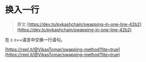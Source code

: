 # 换入一行

> 原文:[https://dev.to/pykashchain/swapping-in-one-line-42b2](https://dev.to/pykashchain/swapping-in-one-line-42b2)

在 c c++语言中交换一行语句。

[https://repl.it/@VikasTomar/swapping-method?lite=true](https://repl.it/@VikasTomar/swapping-method?lite=true)